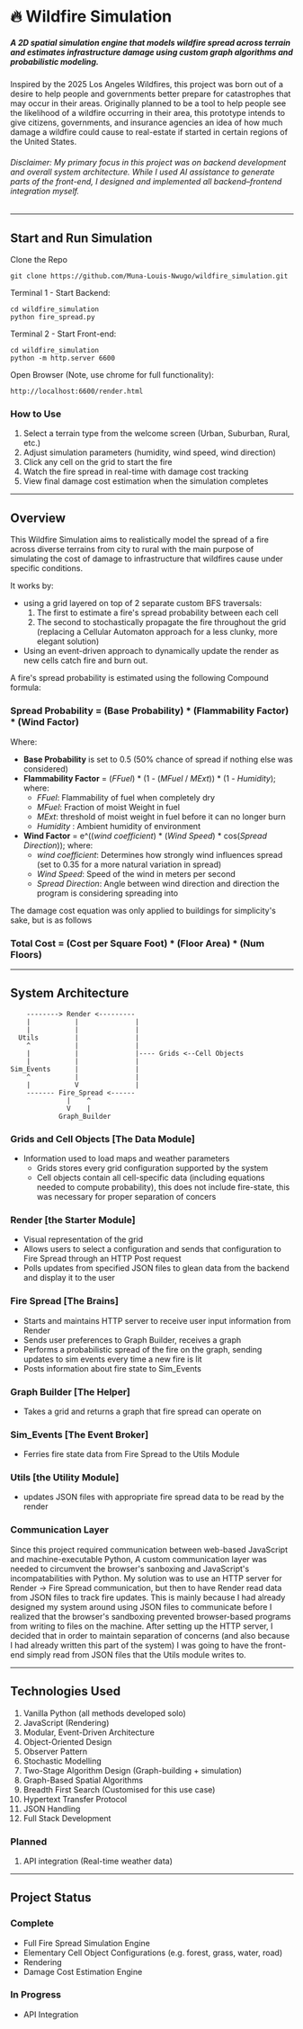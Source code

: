 # 🔥 Wildfire Simulation
##### A 2D spatial simulation engine that models wildfire spread across terrain and estimates infrastructure damage using custom graph algorithms and probabilistic modeling.

Inspired by the 2025 Los Angeles Wildfires, this project was born out of a desire to help people and governments better prepare for catastrophes that may occur in their areas. Originally planned to be a tool to help people see the likelihood of a wildfire occurring in their area, this prototype intends to give citizens, governments, and insurance agencies an idea of how much damage a wildfire could cause to real-estate if started in certain regions of the United States.

###### Disclaimer: My primary focus in this project was on backend development and overall system architecture. While I used AI assistance to generate parts of the front-end, I designed and implemented all backend–frontend integration myself.

---
## Start and Run Simulation
Clone the Repo
```
git clone https://github.com/Muna-Louis-Nwugo/wildfire_simulation.git
```
Terminal 1 - Start Backend:
```
cd wildfire_simulation
python fire_spread.py
```

Terminal 2 - Start Front-end:
```
cd wildfire_simulation
python -m http.server 6600
```
Open Browser (Note, use chrome for full functionality):
```
http://localhost:6600/render.html
```

### How to Use
1. Select a terrain type from the welcome screen (Urban, Suburban, Rural, etc.)
2. Adjust simulation parameters (humidity, wind speed, wind direction)
3. Click any cell on the grid to start the fire
4. Watch the fire spread in real-time with damage cost tracking
5. View final damage cost estimation when the simulation completes

---
## Overview
This Wildfire Simulation aims to realistically model the spread of a fire across diverse terrains from city to rural with the main purpose of simulating the cost of damage to infrastructure that wildfires cause under specific conditions. 

It works by:
- using a grid layered on top of 2 separate custom BFS traversals:
  1. The first to estimate a fire's spread probability between each cell
  2. The second to stochastically propagate the fire throughout the grid (replacing a Cellular Automaton approach for a less clunky, more elegant solution)
- Using an event-driven approach to dynamically update the render as new cells catch fire and burn out.

A fire's spread probability is estimated using the following Compound formula:
### Spread Probability = (Base Probability) * (Flammability Factor) * (Wind Factor)
Where:
- **Base Probability** is set to 0.5 (50% chance of spread if nothing else was considered)
- **Flammability Factor** = (_FFuel_) * (1 - (_MFuel_ / _MExt_)) * (1 - _Humidity_); where:
  - _FFuel_: Flammability of fuel when completely dry
  - _MFuel_: Fraction of moist Weight in fuel
  - _MExt_: threshold of moist weight in fuel before it can no longer burn
  - _Humidity_ : Ambient humidity of environment
- **Wind Factor** = e^((_wind coefficient_) * (_Wind Speed_) * cos(_Spread Direction_)); where:
  - _wind coefficient_: Determines how strongly wind influences spread (set to 0.35 for a more natural variation in spread)
  - _Wind Speed_: Speed of the wind in meters per second
  - _Spread Direction_: Angle between wind direction and direction the program is considering spreading into

The damage cost equation was only applied to buildings for simplicity's sake, but is as follows
### Total Cost = (Cost per Square Foot) * (Floor Area) * (Num Floors)

---
## System Architecture

```
    --------> Render <---------
    |           |              |
    |           |              |
  Utils         |              |
    ^           |              |
    |           |              |---- Grids <--Cell Objects
    |           |              |
Sim_Events      |              |
    ^           |              |
    |           V              |
    ------- Fire_Spread <------
              |    ^
              V    |
            Graph_Builder
```

### Grids and Cell Objects [The Data Module]
- Information used to load maps and weather parameters
  - Grids stores every grid configuration supported by the system 
  - Cell objects contain all cell-specific data (including equations needed to compute probability), this does not include fire-state, this was necessary for proper separation of concers

### Render [the Starter Module]
- Visual representation of the grid
- Allows users to select a configuration and sends that configuration to Fire Spread through an HTTP Post request
- Polls updates from specified JSON files to glean data from the backend and display it to the user

### Fire Spread [The Brains]
- Starts and maintains HTTP server to receive user input information from Render
- Sends user preferences to Graph Builder, receives a graph
- Performs a probabilistic spread of the fire on the graph, sending updates to sim events every time a new fire is lit
- Posts information about fire state to Sim_Events

### Graph Builder [The Helper]
- Takes a grid and returns a graph that fire spread can operate on

### Sim_Events [The Event Broker]
- Ferries fire state data from Fire Spread to the Utils Module

### Utils [the Utility Module]
- updates JSON files with appropriate fire spread data to be read by the render



### Communication Layer
Since this project required communication between web-based JavaScript and machine-executable Python, A custom communication layer was needed to circumvent the browser's sanboxing and JavaScript's incompatabilities with Python. My solution was to use an HTTP server for Render -> Fire Spread communication, but then to have Render read data from JSON files to track fire updates. This is mainly because I had already designed my system around using JSON files to communicate before I realized that the browser's sandboxing prevented browser-based programs from writing to files on the machine. After setting up the HTTP server, I decided that in order to maintain separation of concerns (and also because I had already written this part of the system) I was going to have the front-end simply read from JSON files that the Utils module writes to.

---
## Technologies Used
1. Vanilla Python (all methods developed solo)
2. JavaScript (Rendering)
3. Modular, Event-Driven Architecture
4. Object-Oriented Design
5. Observer Pattern
6. Stochastic Modelling
7. Two-Stage Algorithm Design (Graph-building + simulation)
8. Graph-Based Spatial Algorithms
9. Breadth First Search (Customised for this use case)
10. Hypertext Transfer Protocol
11. JSON Handling
12. Full Stack Development

### Planned
1. API integration (Real-time weather data)

---
## Project Status
### Complete
- Full Fire Spread Simulation Engine
- Elementary Cell Object Configurations (e.g. forest, grass, water, road)
- Rendering
- Damage Cost Estimation Engine

### In Progress
- API Integration
